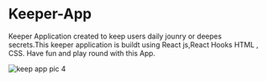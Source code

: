 # Keeper-App
Keeper Application created to keep users daily jounry or  deepes secrets.This keeper application is buildt using React js,React Hooks 
HTML , CSS. 
Have fun and play round with this App.




![keep app pic 4](https://user-images.githubusercontent.com/46546858/155820318-090b0b1d-cac5-49c8-8d29-90fbb8fea7c6.PNG)

